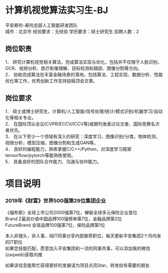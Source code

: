 # 计算机视觉算法实习生-BJ
平安寿险-寿险总部人工智能研发团队  
城市：北京市 经验要求：无经验 学历要求：硕士研究生  招聘人数：2

## 岗位职责
1．	研究计算机视觉相关算法，完成算法实现与优化，包括并不仅限于人脸识别、OCR、视频分析、医疗影像理解、目标检测和跟踪、图像分割等方向。   
2．	协助完成算法在丰富金融场景的落地，包括算法、工程实现、数据分析、性能优化等工作，优秀创新工作支持投稿顶会文章。

## 岗位要求
1．	硕士或博士研究生，计算机/人工智能/信号处理/统计/模式识别/机器学习/自动化等相关专业。   
2．	在国际顶尖会议(CVPR/ECCV/ICCV等)或期刊发表过论文者、国际竞赛名次者优先。   
3．	在以下至少一个领域有深入的研究：深度学习，图像识别/分类，物体检测，视频分析，模型压缩，图像分割和生成GAN等。   
4．	良好的编程能力，熟练掌握C/C++/Python，对深度学习框架tensorflow/pytorch等能熟练使用。   
5．	具备良好的团队合作能力、沟通与协作能力。

# 项目说明

### 2019年《财富》世界500强第29位集团企业
《福布斯》全球上市公司2000强第7位，蝉联全球多元保险企业首位  
Brand Z最具价值中国品牌100强榜单第7位，金融品牌第2位  
FutureBrand 全球品牌100强第7位，保险品牌第1位

本人非猎头，非人事，纯IT同事分享内部推荐职位，每天更新平安集团2个月内发的IT职位  
如果您技能匹配，愿意加入平安集团和一流的同事共事，可以添加我的微信(zaqweb)获取内推 

如果该信息能帮忙获得更好的发展请为项目点亮Star，转发给有需要的朋友




